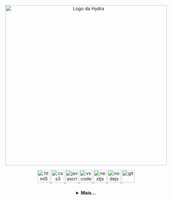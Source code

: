 <p align="center">
    <img src="https://c.tenor.com/ebCSctlynS0AAAAC/agents-of-shield-hydra.gif" alt="Logo da Hydra" width="100%" height="500"/>
   </p>

  <p align="center">
   <a href="https://developer.mozilla.org/pt-BR/docs/Web/HTML">
      <img src="https://cdn.jsdelivr.net/gh/devicons/devicon/icons/html5/html5-plain.svg" alt="html5" width="40" height="40"/>
   </a>
   <a href="https://developer.mozilla.org/pt-BR/docs/Web/CSS">
      <img src="https://cdn.jsdelivr.net/gh/devicons/devicon/icons/css3/css3-plain.svg" alt="css3" width="40" height="40"/>
   </a>
   <a href="https://developer.mozilla.org/en-US/docs/Web/JavaScript">
      <img src="https://cdn.jsdelivr.net/gh/devicons/devicon/icons/javascript/javascript-original.svg" alt="javascript" width="40" height="40"/>
   </a>
   <a href="https://code.visualstudio.com/">
      <img src="https://cdn.jsdelivr.net/gh/devicons/devicon/icons/vscode/vscode-original.svg" alt="vscode" width="40" height="40"/>
   </a>
   <a href="https://flutter.dev/">
      <img src="https://cdn.icon-icons.com/icons2/2108/PNG/512/flutter_icon_130936.png" alt="nextjs" width="40" height="40"/>
   </a>
   <a href="https://nodejs.org">
      <img src="https://cdn.jsdelivr.net/gh/devicons/devicon/icons/nodejs/nodejs-original.svg" alt="nodejs" width="40" height="40"/>
   </a>
   <a href="https://git-scm.com/">
      <img src="https://cdn.jsdelivr.net/gh/devicons/devicon/icons/git/git-original.svg" alt="git" width="40" height="40"/>
   </a>
</p>

<h4 align="center">
<details>
<summary>Mais...</summary>
<h1 align="center"><img src="https://media.giphy.com/media/hvRJCLFzcasrR4ia7z/giphy.gif" width="25px">Oi meu nome é Hydra</h1></img>

<!-- <p align="center">
  <a href="https://github.com/seu-usuario">
    <img
      align="center"
      height="150em"
      src="https://github-readme-stats.vercel.app/api?username=LuanderFarias&show_icons=true&include_all_commits=true&count_private=true&theme=tokyonight"
    />
  </a>
  <a href="https://github.com/seu-usuario">
    <img
      align="center"
      height="150em"
      src="https://github-readme-stats.vercel.app/api/top-langs/?username=LuanderFarias&show_icons=true&include_all_commits=true&count_private=true&layout=compact&theme=tokyonight"
    />
  </a>
</p>


<p align="center">
  <a href="https://github.com/seu-usuario">
    <img
      align="center"
      src="https://github-profile-trophy.vercel.app/?username=LuanderFarias&theme=onedark&no-frame=true&row=1&&margin-w=20&no-bg=true"
    />
  </a>
</a>
</p> -->

<h3 align="center">Trabalhando em:</h3>

<p align="center">
  <a href="https://github.com/hydrasombra">
    <img
      align="center"
      height="120em"
      src="https://github-readme-stats.vercel.app/api/pin/?username=hydrasombra&repo=hydrasombra&theme=tokyonight">
    </img>
  </a>
</p>

<h3 align="center">Sobre mim:</h3>

<p align="center">
<!--   <a href="https://instagram.com/seu-usuario/">
    <img
      align="center"
      src="https://img.shields.io/badge/Instagram-1C1C1C?style=for-the-badge&logo=instagram&logoColor=00FFFF"
    />
  </a> -->
<!--   <a href="https://twitter.com/seu-usuario">
    <img
      align="center"
      src="https://img.shields.io/badge/Twitter-1C1C1C?style=for-the-badge&logo=twitter&logoColor=00FFFF"
    />
  </a> -->
<!--   <a href="https://discord.gg/seu-server">
    <img
      align="center"
      src="https://img.shields.io/badge/Discord-1C1C1C?style=for-the-badge&logo=discord&logoColor=00FFFF">
  </a> -->
  <a href="https://www.linkedin.com/in/hydra-dev-3a3a87234/">
    <img
         align="center"
         src="https://img.shields.io/badge/LinkedIn-1C1C1C?style=for-the-badge&logo=linkedin&logoColor=blue"
  </a>
  <a href="https://www.youtube.com/channel/UCSshwiKzSTYM8HzCKSCVQDg">
    <img
      align="center"
      src="https://img.shields.io/badge/YouTube-1C1C1C?style=for-the-badge&logo=youtube&logoColor=red"
    />
  </a>
</p>
<h5 align="center">@hydradev</h5>
</details>
